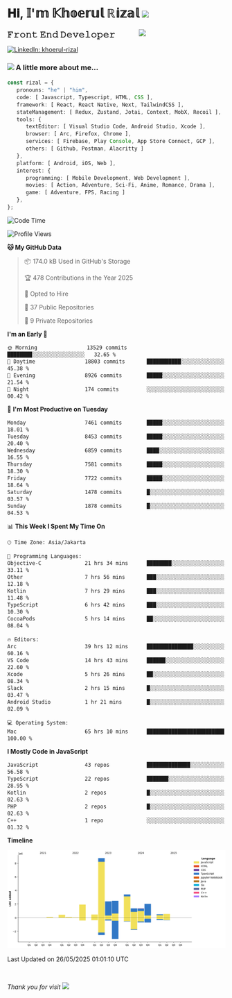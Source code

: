 <h1> 𝐇𝐢, 𝕀'𝕞 𝕂𝕙𝕠𝕖𝕣𝕦𝕝 ℝ𝕚𝕫𝕒𝕝 <img src="https://media.giphy.com/media/mGcNjsfWAjY5AEZNw6/giphy.gif" width="50"></h1>
<img align='right' src="https://media.giphy.com/media/v1.Y2lkPTc5MGI3NjExOWI2ajR2NGJubzBsZHFuaHMwajRrcDNsNXJwOG8yb3F0NjhkNXF4OSZlcD12MV9pbnRlcm5hbF9naWZfYnlfaWQmY3Q9cw/fkZukR450RQ1qnGaq9/giphy.gif" width="200">
<strong style="font-size:20px;">𝙵𝚛𝚘𝚗𝚝 𝙴𝚗𝚍 𝙳𝚎𝚟𝚎𝚕𝚘𝚙𝚎𝚛</strong>
</p></em>

[![LinkedIn: khoerul-rizal](https://img.shields.io/badge/khoerul--rizal-blue?style=flat-square&logo=Linkedin&logoColor=white&link=https://www.linkedin.com/in/khoerul-rizal/)](https://www.linkedin.com/in/khoerul-rizal/)

### <img src="https://media.giphy.com/media/VgCDAzcKvsR6OM0uWg/giphy.gif" width="50"> A little more about me...

```typescript
const rizal = {
   pronouns: "he" | "him",
   code: [ Javascript, Typescript, HTML, CSS ],
   framework: [ React, React Native, Next, TailwindCSS ],
   stateManagement: [ Redux, Zustand, Jotai, Context, MobX, Recoil ],
   tools: {
      textEditor: [ Visual Studio Code, Android Studio, Xcode ],
      browser: [ Arc, Firefox, Chrome ],
      services: [ Firebase, Play Console, App Store Connect, GCP ],
      others: [ Github, Postman, Alacritty ]
   },
   platform: [ Android, iOS, Web ],
   interest: {
      programming: [ Mobile Development, Web Development ],
      movies: [ Action, Adventure, Sci-Fi, Anime, Romance, Drama ],
      game: [ Adventure, FPS, Racing ]
   },
};
```

<!--START_SECTION:waka-->
![Code Time](http://img.shields.io/badge/Code%20Time-2%2C890%20hrs%2050%20mins-blue)

![Profile Views](http://img.shields.io/badge/Profile%20Views-1-blue)

**🐱 My GitHub Data** 

> 📦 174.0 kB Used in GitHub's Storage 
 > 
> 🏆 478 Contributions in the Year 2025
 > 
> 💼 Opted to Hire
 > 
> 📜 37 Public Repositories 
 > 
> 🔑 9 Private Repositories 
 > 
**I'm an Early 🐤** 

```text
🌞 Morning                13529 commits       ████████░░░░░░░░░░░░░░░░░   32.65 % 
🌆 Daytime                18803 commits       ███████████░░░░░░░░░░░░░░   45.38 % 
🌃 Evening                8926 commits        █████░░░░░░░░░░░░░░░░░░░░   21.54 % 
🌙 Night                  174 commits         ░░░░░░░░░░░░░░░░░░░░░░░░░   00.42 % 
```
📅 **I'm Most Productive on Tuesday** 

```text
Monday                   7461 commits        █████░░░░░░░░░░░░░░░░░░░░   18.01 % 
Tuesday                  8453 commits        █████░░░░░░░░░░░░░░░░░░░░   20.40 % 
Wednesday                6859 commits        ████░░░░░░░░░░░░░░░░░░░░░   16.55 % 
Thursday                 7581 commits        █████░░░░░░░░░░░░░░░░░░░░   18.30 % 
Friday                   7722 commits        █████░░░░░░░░░░░░░░░░░░░░   18.64 % 
Saturday                 1478 commits        █░░░░░░░░░░░░░░░░░░░░░░░░   03.57 % 
Sunday                   1878 commits        █░░░░░░░░░░░░░░░░░░░░░░░░   04.53 % 
```


📊 **This Week I Spent My Time On** 

```text
🕑︎ Time Zone: Asia/Jakarta

💬 Programming Languages: 
Objective-C              21 hrs 34 mins      ████████░░░░░░░░░░░░░░░░░   33.11 % 
Other                    7 hrs 56 mins       ███░░░░░░░░░░░░░░░░░░░░░░   12.18 % 
Kotlin                   7 hrs 29 mins       ███░░░░░░░░░░░░░░░░░░░░░░   11.48 % 
TypeScript               6 hrs 42 mins       ███░░░░░░░░░░░░░░░░░░░░░░   10.30 % 
CocoaPods                5 hrs 14 mins       ██░░░░░░░░░░░░░░░░░░░░░░░   08.04 % 

🔥 Editors: 
Arc                      39 hrs 12 mins      ███████████████░░░░░░░░░░   60.16 % 
VS Code                  14 hrs 43 mins      ██████░░░░░░░░░░░░░░░░░░░   22.60 % 
Xcode                    5 hrs 26 mins       ██░░░░░░░░░░░░░░░░░░░░░░░   08.34 % 
Slack                    2 hrs 15 mins       █░░░░░░░░░░░░░░░░░░░░░░░░   03.47 % 
Android Studio           1 hr 21 mins        █░░░░░░░░░░░░░░░░░░░░░░░░   02.09 % 

💻 Operating System: 
Mac                      65 hrs 10 mins      █████████████████████████   100.00 % 
```

**I Mostly Code in JavaScript** 

```text
JavaScript               43 repos            ██████████████░░░░░░░░░░░   56.58 % 
TypeScript               22 repos            ███████░░░░░░░░░░░░░░░░░░   28.95 % 
Kotlin                   2 repos             █░░░░░░░░░░░░░░░░░░░░░░░░   02.63 % 
PHP                      2 repos             █░░░░░░░░░░░░░░░░░░░░░░░░   02.63 % 
C++                      1 repo              ░░░░░░░░░░░░░░░░░░░░░░░░░   01.32 % 
```



**Timeline**

![Lines of Code chart](https://raw.githubusercontent.com/khoerulrizal/khoerulrizal/main/assets/bar_graph.png)


 Last Updated on 26/05/2025 01:01:10 UTC
<!--END_SECTION:waka-->
</details>
<br/>

<em>Thank you for visit</em> <img src="https://media.giphy.com/media/v1.Y2lkPTc5MGI3NjExcHdvNm1qZWtjaGw0ZjdwM3Z3NnY2dHlueTVuODBta2FiY20wM2YybSZlcD12MV9pbnRlcm5hbF9naWZfYnlfaWQmY3Q9cw/tV25tpdKqdFa9x81k2/giphy.gif" width="40">
